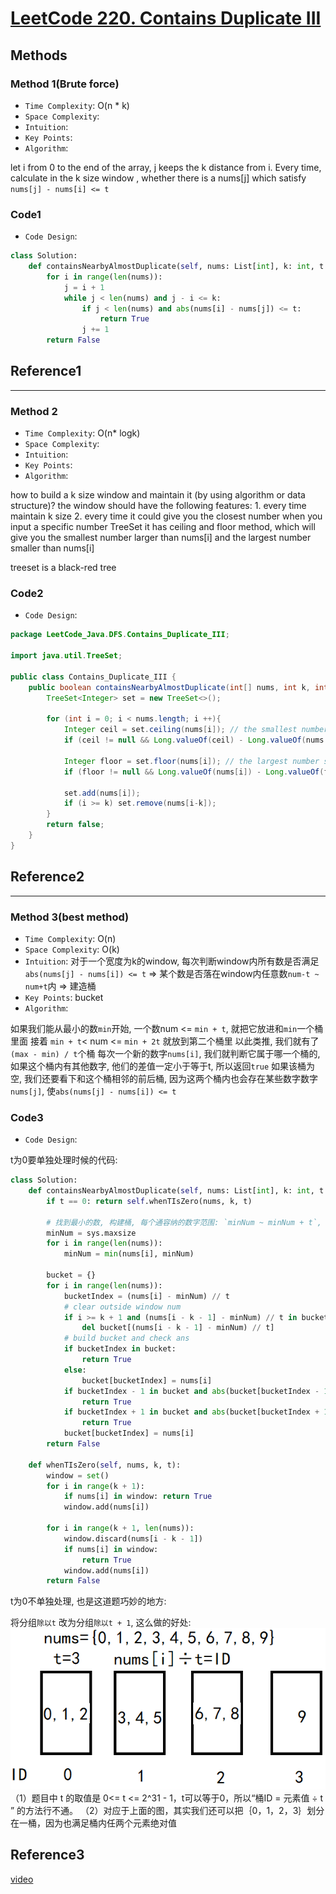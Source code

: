 # [LeetCode 220. Contains Duplicate III](https://leetcode-cn.com/problems/contains-duplicate-iii/)

## Methods

### Method 1(Brute force)

* `Time Complexity`: O(n * k)
* `Space Complexity`:
* `Intuition`:
* `Key Points`:
* `Algorithm`:

let i from 0 to the end of the array, j keeps the k distance from i. Every time, calculate in the k size window  , whether there is a nums[j] which satisfy `nums[j] - nums[i] <= t`

### Code1

* `Code Design`:

```python
class Solution:
    def containsNearbyAlmostDuplicate(self, nums: List[int], k: int, t: int) -> bool:
        for i in range(len(nums)):
            j = i + 1
            while j < len(nums) and j - i <= k:
                if j < len(nums) and abs(nums[i] - nums[j]) <= t:
                    return True
                j += 1
        return False
```

## Reference1

----------------------

### Method 2

* `Time Complexity`: O(n* logk)
* `Space Complexity`:
* `Intuition`:
* `Key Points`:
* `Algorithm`:

how to build a k size window and maintain it (by using algorithm or data structure)?
the window should have the following features:
    1. every time maintain k size
    2. every time it could give you the closest number when you input a specific number
TreeSet
it has ceiling and floor method, which will give you the smallest number larger than nums[i] and the largest number smaller than nums[i]

treeset is a black-red tree

### Code2

* `Code Design`:

```java
package LeetCode_Java.DFS.Contains_Duplicate_III;

import java.util.TreeSet;

public class Contains_Duplicate_III {
    public boolean containsNearbyAlmostDuplicate(int[] nums, int k, int t) {
        TreeSet<Integer> set = new TreeSet<>();

        for (int i = 0; i < nums.length; i ++){
            Integer ceil = set.ceiling(nums[i]); // the smallest number larger than nums[i]
            if (ceil != null && Long.valueOf(ceil) - Long.valueOf(nums[i]) <= t) return true;

            Integer floor = set.floor(nums[i]); // the largest number smaller than nums[i]
            if (floor != null && Long.valueOf(nums[i]) - Long.valueOf(floor) <= t ) return true;

            set.add(nums[i]);
            if (i >= k) set.remove(nums[i-k]);
        }
        return false;
    }
}
```

## Reference2

----------------------

### Method 3(best method)

* `Time Complexity`: O(n)
* `Space Complexity`: O(k)
* `Intuition`:
对于一个宽度为k的window, 每次判断window内所有数是否满足`abs(nums[j] - nums[i]) <= t` => 某个数是否落在window内任意数`num-t ~ num+t`内 => 建造桶
* `Key Points`: bucket
* `Algorithm`:

如果我们能从最小的数`min`开始, 一个数num <= `min + t`, 就把它放进和`min`一个桶里面
接着 `min + t`< num <= `min + 2t` 就放到第二个桶里
以此类推, 我们就有了`(max - min) / t`个桶
每次一个新的数字`nums[i]`, 我们就判断它属于哪一个桶的, 如果这个桶内有其他数字, 他们的差值一定小于等于t, 所以返回`true`
如果该桶为空, 我们还要看下和这个桶相邻的前后桶, 因为这两个桶内也会存在某些数字数字`nums[j]`, 使`abs(nums[j] - nums[i]) <= t`

### Code3

* `Code Design`:

t为0要单独处理时候的代码:

```python
class Solution:
    def containsNearbyAlmostDuplicate(self, nums: List[int], k: int, t: int) -> bool:
        if t == 0: return self.whenTIsZero(nums, k, t)

        # 找到最小的数, 构建桶, 每个通容纳的数字范围: `minNum ~ minNum + t`, `minNum + t ~ minNum + 2t`, ...
        minNum = sys.maxsize
        for i in range(len(nums)):
            minNum = min(nums[i], minNum)

        bucket = {}
        for i in range(len(nums)):
            bucketIndex = (nums[i] - minNum) // t
            # clear outside window num
            if i >= k + 1 and (nums[i - k - 1] - minNum) // t in bucket:
                del bucket[(nums[i - k - 1] - minNum) // t]
            # build bucket and check ans
            if bucketIndex in bucket:
                return True
            else:
                bucket[bucketIndex] = nums[i]
            if bucketIndex - 1 in bucket and abs(bucket[bucketIndex - 1] - nums[i]) <= t:
                return True
            if bucketIndex + 1 in bucket and abs(bucket[bucketIndex + 1] - nums[i]) <= t:
                return True
            bucket[bucketIndex] = nums[i]
        return False

    def whenTIsZero(self, nums, k, t):
        window = set()
        for i in range(k + 1):
            if nums[i] in window: return True
            window.add(nums[i])

        for i in range(k + 1, len(nums)):
            window.discard(nums[i - k - 1])
            if nums[i] in window:
                return True
            window.add(nums[i])
        return False
```

t为0不单独处理, 也是这道题巧妙的地方:

将分组`除以t` 改为分组`除以t + 1`, 这么做的好处:
![66](../../Image/66.png)
（1）题目中 t 的取值是 0<= t <= 2^31 - 1，t可以等于0，所以“桶ID = 元素值 ÷ t ” 的方法行不通。
（2）对应于上面的图，其实我们还可以把｛0，1，2，3｝划分在一桶，因为也满足桶内任两个元素绝对值

## Reference3

[video](https://www.youtube.com/watch?v=yc4hCFzNNQc&t=840s)